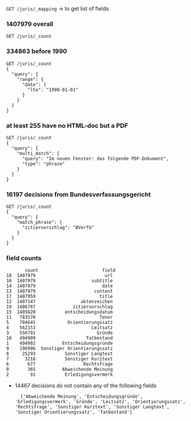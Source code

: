 `GET /juris/_mapping` -> to get list of fields

### 1407979 overall
`GET /juris/_count`  

### 334863 before 1990
    GET /juris/_count
    {
      "query": {
        "range": {
          "date": {
            "lte": "1990-01-01"
          }
        }
      }
    }
    
### at least 255 have no HTML-doc but a PDF
    
    GET /juris/_count
    {
      "query": {
        "multi_match": {
          "query": "Im neuen Fenster: das folgende PDF-Dokument",
          "type": "phrase"
        }
      }
    }
    
### 16197 decisions from Bundesverfassungsgericht

    GET /juris/_count
    {
      "query": {
        "match_phrase": {
          "zitiervorschlag": "BVerfG"
        }
      }
    }
    
### field counts
           count                        field
    18  1407979                          url
    16  1407979                     subtitle
    14  1407979                         date
    13  1407979                      content
    17  1407959                        title
    12  1407147                 aktenzeichen
    19  1406787              zitiervorschlag
    15  1405620           entscheidungsdatum
    11   783570                        Tenor
    5    704645            Orientierungssatz
    4    562153                     Leitsatz
    3    556791                       Gründe
    10   494909                   Tatbestand
    1    494902          Entscheidungsgründe
    9    196906  Sonstiger Orientierungssatz
    8     25293           Sonstiger Langtext
    7      3218           Sonstiger Kurztext
    6       677                  Rechtsfrage
    0       365          Abweichende Meinung
    2        91           Erledigungsvermerk

* 14467 decisions do not contain any of the following fields

        ['Abweichende Meinung', 'Entscheidungsgründe', 'Erledigungsvermerk', 'Gründe', 'Leitsatz', 'Orientierungssatz', 'Rechtsfrage', 'Sonstiger Kurztext', 'Sonstiger Langtext', 'Sonstiger Orientierungssatz', 'Tatbestand']
